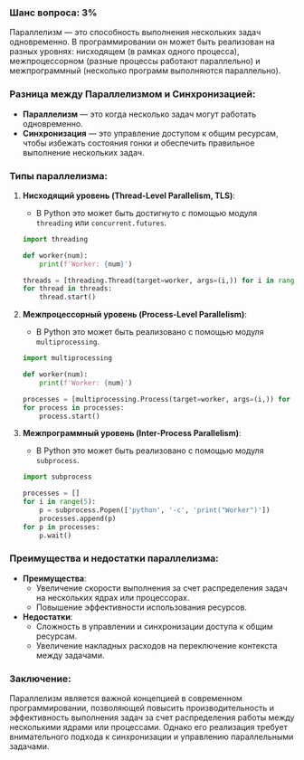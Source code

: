 ### Шанс вопроса: 3%

Параллелизм — это способность выполнения нескольких задач одновременно. В программировании он может быть реализован на разных уровнях: нисходящем (в рамках одного процесса), межпроцессорном (разные процессы работают параллельно) и межпрограммный (несколько программ выполняются параллельно).

### Разница между Параллелизмом и Синхронизацией:
- **Параллелизм** — это когда несколько задач могут работать одновременно.
- **Синхронизация** — это управление доступом к общим ресурсам, чтобы избежать состояния гонки и обеспечить правильное выполнение нескольких задач.

### Типы параллелизма:
1. **Нисходящий уровень (Thread-Level Parallelism, TLS)**:
   - В Python это может быть достигнуто с помощью модуля `threading` или `concurrent.futures`.
   ```python
   import threading

   def worker(num):
       print(f'Worker: {num}')

   threads = [threading.Thread(target=worker, args=(i,)) for i in range(5)]
   for thread in threads:
       thread.start()
   ```

2. **Межпроцессорный уровень (Process-Level Parallelism)**:
   - В Python это может быть реализовано с помощью модуля `multiprocessing`.
   ```python
   import multiprocessing

   def worker(num):
       print(f'Worker: {num}')

   processes = [multiprocessing.Process(target=worker, args=(i,)) for i in range(5)]
   for process in processes:
       process.start()
   ```

3. **Межпрограммный уровень (Inter-Process Parallelism)**:
   - В Python это может быть реализовано с помощью модуля `subprocess`.
   ```python
   import subprocess

   processes = []
   for i in range(5):
       p = subprocess.Popen(['python', '-c', 'print("Worker")'])
       processes.append(p)
   for p in processes:
       p.wait()
   ```

### Преимущества и недостатки параллелизма:
- **Преимущества**:
  - Увеличение скорости выполнения за счет распределения задач на нескольких ядрах или процессорах.
  - Повышение эффективности использования ресурсов.
- **Недостатки**:
  - Сложность в управлении и синхронизации доступа к общим ресурсам.
  - Увеличение накладных расходов на переключение контекста между задачами.

### Заключение:
Параллелизм является важной концепцией в современном программировании, позволяющей повысить производительность и эффективность выполнения задач за счет распределения работы между несколькими ядрами или процессами. Однако его реализация требует внимательного подхода к синхронизации и управлению параллельными задачами.